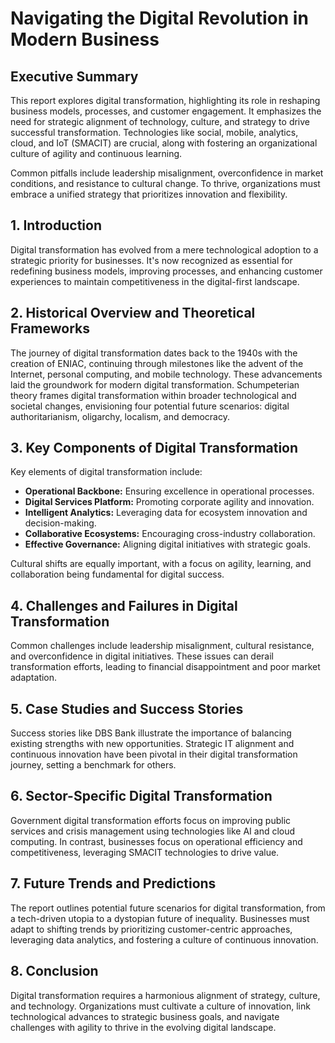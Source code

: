 # Navigating the Digital Revolution in Modern Business

## Executive Summary
This report explores digital transformation, highlighting its role in reshaping business models, processes, and customer engagement. It emphasizes the need for strategic alignment of technology, culture, and strategy to drive successful transformation. Technologies like social, mobile, analytics, cloud, and IoT (SMACIT) are crucial, along with fostering an organizational culture of agility and continuous learning.

Common pitfalls include leadership misalignment, overconfidence in market conditions, and resistance to cultural change. To thrive, organizations must embrace a unified strategy that prioritizes innovation and flexibility.

## 1. Introduction
Digital transformation has evolved from a mere technological adoption to a strategic priority for businesses. It's now recognized as essential for redefining business models, improving processes, and enhancing customer experiences to maintain competitiveness in the digital-first landscape.

## 2. Historical Overview and Theoretical Frameworks
The journey of digital transformation dates back to the 1940s with the creation of ENIAC, continuing through milestones like the advent of the Internet, personal computing, and mobile technology. These advancements laid the groundwork for modern digital transformation. Schumpeterian theory frames digital transformation within broader technological and societal changes, envisioning four potential future scenarios: digital authoritarianism, oligarchy, localism, and democracy.

## 3. Key Components of Digital Transformation
Key elements of digital transformation include:
- **Operational Backbone:** Ensuring excellence in operational processes.
- **Digital Services Platform:** Promoting corporate agility and innovation.
- **Intelligent Analytics:** Leveraging data for ecosystem innovation and decision-making.
- **Collaborative Ecosystems:** Encouraging cross-industry collaboration.
- **Effective Governance:** Aligning digital initiatives with strategic goals.

Cultural shifts are equally important, with a focus on agility, learning, and collaboration being fundamental for digital success.

## 4. Challenges and Failures in Digital Transformation
Common challenges include leadership misalignment, cultural resistance, and overconfidence in digital initiatives. These issues can derail transformation efforts, leading to financial disappointment and poor market adaptation.

## 5. Case Studies and Success Stories
Success stories like DBS Bank illustrate the importance of balancing existing strengths with new opportunities. Strategic IT alignment and continuous innovation have been pivotal in their digital transformation journey, setting a benchmark for others.

## 6. Sector-Specific Digital Transformation
Government digital transformation efforts focus on improving public services and crisis management using technologies like AI and cloud computing. In contrast, businesses focus on operational efficiency and competitiveness, leveraging SMACIT technologies to drive value.

## 7. Future Trends and Predictions
The report outlines potential future scenarios for digital transformation, from a tech-driven utopia to a dystopian future of inequality. Businesses must adapt to shifting trends by prioritizing customer-centric approaches, leveraging data analytics, and fostering a culture of continuous innovation.

## 8. Conclusion
Digital transformation requires a harmonious alignment of strategy, culture, and technology. Organizations must cultivate a culture of innovation, link technological advances to strategic business goals, and navigate challenges with agility to thrive in the evolving digital landscape.
